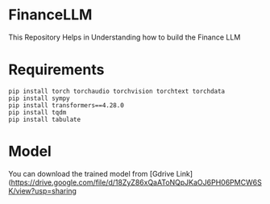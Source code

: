 # FinanceLLM
This Repository Helps in Understanding how to build the Finance LLM
# Requirements
```
pip install torch torchaudio torchvision torchtext torchdata
pip install sympy
pip install transformers==4.28.0
pip install tqdm
pip install tabulate
```
# Model
You can download the trained model from [Gdrive Link](https://drive.google.com/file/d/18ZyZ86xQaAToNQpJKaOJ6PH06PMCW6SK/view?usp=sharing
